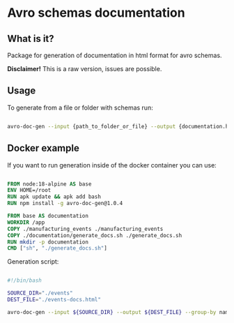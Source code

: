 # Avro schemas documentation

## What is it?

Package for generation of documentation in html format for avro schemas.

**Disclaimer!** This is a raw version, issues are possible.

## Usage

To generate from a file or folder with schemas run:

```bash

avro-doc-gen --input {path_to_folder_or_file} --output {documentation.html}

```

## Docker example

If you want to run generation inside of the docker container you can use:

```Dockerfile

FROM node:18-alpine AS base
ENV HOME=/root
RUN apk update && apk add bash
RUN npm install -g avro-doc-gen@1.0.4

FROM base AS documentation
WORKDIR /app
COPY ./manufacturing_events ./manufacturing_events
COPY ./documentation/generate_docs.sh ./generate_docs.sh
RUN mkdir -p documentation
CMD ["sh", "./generate_docs.sh"]

```

Generation script:

```bash

#!/bin/bash

SOURCE_DIR="./events"
DEST_FILE="./events-docs.html"

avro-doc-gen --input ${SOURCE_DIR} --output ${DEST_FILE} --group-by name

```
